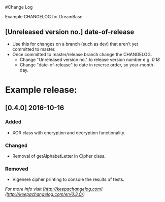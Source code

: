 #Change Log

Example CHANGELOG for DreamBase

## [Unreleased version no.] date-of-release

* Use this for changes on a branch (such as dev) that aren't yet committed to master.
* Once committed to master/release branch change the CHANGELOG.
  * Change "Unreleased version no." to release version number e.g. *0.18*
  * Change "date-of-release" to date in reverse order, so year-month-day.

# Example release:
## [0.4.0] 2016-10-16

### Added
 * XOR class with encryption and decryption functionality.

### Changed
 * Removal of getAlphabetLetter in Cipher class.

### Removed
 * Vigenere cipher printing to console the results of tests.


*For more info visit [http://keepachangelog.com] (http://keepachangelog.com/en/0.3.0/)*
